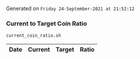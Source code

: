 Generated on `Friday 24-September-2021 at 21:52:12`

### Current to Target Coin Ratio
`current_coin_ratio.sh`

Date|Current|Target|Ratio
---|---|---|---
